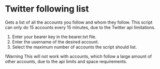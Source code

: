 # Twitter following list
 Gets a list of all the accounts you follow and whom they follow. This script can only do 15 accounts every 15 minutes, due to the Twitter api limitations.

1. Enter your bearer key in the bearer.txt file.
2. Enter the username of the desired account.
3. Select the maximum number of accounts the script should list.

!Warning
This will not work with accounts, which follow a large amount of other accounts, due to the api limits and space requirements.
